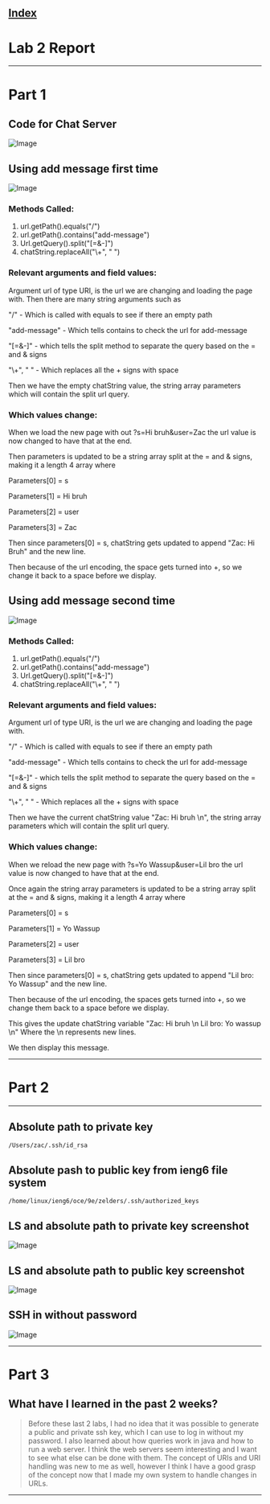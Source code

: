 
[Index](https://zcashe.github.io/cse15l-lab-reports/index.html)
---
# Lab 2 Report 
---
# Part 1
## Code for Chat Server
![Image](assets/Lab2-ChatServer.png)

## Using add message first time
![Image](assets/Lab2-Message2.png)

### Methods Called:
1. url.getPath().equals("/")
2. url.getPath().contains("add-message")
3. Url.getQuery().split("[=&-]")
4. chatString.replaceAll("\\+", " ")



### Relevant arguments and field values:

Argument url of type URI, is the url we are changing and loading the page with.
Then there are many string arguments such as 

"/" - Which is called with equals to see if there an empty path

"add-message" - Which tells contains to check the url for add-message

"[=&-]" - which tells the split method to separate the query based on the = and & signs

"\\+", " " - Which replaces all the + signs with space

Then we have the empty chatString value, the string array parameters which will contain the split url query.


### Which values change:

When we load the new page with out ?s=Hi bruh&user=Zac
the url value is now changed to have that at the end. 

Then parameters is updated to be a string array split at the = and & signs, making it a length 4 array where

Parameters[0] = s

Parameters[1] = Hi bruh

Parameters[2] = user

Parameters[3] = Zac

Then since parameters[0] = s, chatString gets updated
to append "Zac: Hi Bruh" and the new line.

Then because of the url encoding, the space gets turned into +, so we change it back to a space before we display.

## Using add message second time
![Image](assets/Lab2-Message1.png)

### Methods Called:
1. url.getPath().equals("/")
2. url.getPath().contains("add-message")
3. Url.getQuery().split("[=&-]")
4. chatString.replaceAll("\\+", " ")



### Relevant arguments and field values:

Argument url of type URI, is the url we are changing and loading the page with.

"/" - Which is called with equals to see if there an empty path

"add-message" - Which tells contains to check the url for add-message

"[=&-]" - which tells the split method to separate the query based on the = and & signs

"\\+", " " - Which replaces all the + signs with space

Then we have the current chatString value "Zac: Hi bruh \n", the string array parameters which will contain the split url query.


### Which values change:

When we reload the new page with ?s=Yo Wassup&user=Lil bro
the url value is now changed to have that at the end. 

Once again the string array parameters is updated to be a string array split at the = and & signs, making it a length 4 array where

Parameters[0] = s

Parameters[1] = Yo Wassup

Parameters[2] = user

Parameters[3] = Lil bro

Then since parameters[0] = s, chatString gets updated
to append "Lil bro: Yo Wassup" and the new line.


Then because of the url encoding, the spaces gets turned into +, so we change them back to a space before we display.

This gives the update chatString variable "Zac: Hi bruh \n Lil bro: Yo wassup \n" 
Where the \n represents new lines.

We then display this message.




---

# Part 2
---
## Absolute path to private key 
```
/Users/zac/.ssh/id_rsa
```


## Absolute pash to public key from ieng6 file system
```
/home/linux/ieng6/oce/9e/zelders/.ssh/authorized_keys
```
## LS and absolute path to  private key screenshot 
![Image](assets/Lab2-filepath.png)
## LS and absolute path to public key screenshot
![Image](assets/Lab2-publicKey.png)

## SSH in without password
![Image](assets/Lab2-ssh.png)

---
# Part 3
## What have I learned in the past 2 weeks?
> Before these last 2 labs, I had no idea that it was possible to generate a public and private ssh key, which I can use to log in without my password. I also learned about how queries work in java and how to run a web server. I think the web servers seem interesting and I want to see what else can be done with them. The concept of URIs and URI handling was new to me as well, however I think I have a good grasp of the concept now that I made my own system to handle changes in URLs.
---
